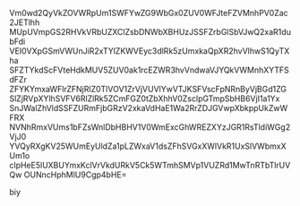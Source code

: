 Vm0wd2QyVkZOVWRpUm1SWFYwZG9WbGx0ZUV0WFJteFZVMnhPV0Zac2JETlhh
MUpUVmpGS2RHVkVRbUZXClZsbDNWbXBHUzJSSFZrbGlSbVJwQ2xaR1dubFdi
VEI0VXpGSmVWUnJiR2xTYlZKWVEyc3dlRk5zUmxkaQpXR2hvVlhwS1QyTXha
SFZTYkdScFVteHdkMUV5ZUV0ak1rcEZWR3hvVndwaVJYQkVWMnhXYTFSdFZr
ZFYKYmxaWFlrZFNjRlZ0TlVOV1ZrVjVUVlYwVTJKSFVscFpNRnByVjBGd1ZG
SlZjRVpXYlhSVFV6RlZlRk5ZCmFGZ0tZbXhhV0ZsclpGTmpSbHB6VjI1a1Yx
SnJWalZhVldSSFZURmFjbGRzV2xkaVdHaE1Wa2RrZDJGVwpXbkppUkZwWFRX
NVNhRmxVUms1bFZsWnlDbHBHV1V0WmExcGhWREZXYzJGR1RsTldiWGg2VjJ0
YVQyRXgKV25WUmEyUldZa1pLZWxaV1dsZFhSVGxXWlVkR1UxSlVWbmxXUm1o
clpHeE5lUXBUYmxKclVrVkdURkV5Ck5WTmhSMVp1VUZRd1MwTnRTbTlrUVQw
OUNncHphMlU9Cgp4bHE=

biy